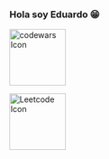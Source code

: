 ### Hola soy Eduardo 😁

<a href="https://www.codewars.com/users/Eduardo_ZL"><img src="https://uploads-ssl.webflow.com/62e95dddfb380a0e61193e7d/6363e7db70db732290fa3db6_logo-256.png" width=100 height=100 alt="codewars Icon"></a><p>      </p>
<a href="https://leetcode.com/Eduardo_/"><img src="https://leetcode.com/_next/static/images/logo-dark-c96c407d175e36c81e236fcfdd682a0b.png" width=100 height=100 alt="Leetcode Icon"></a>

